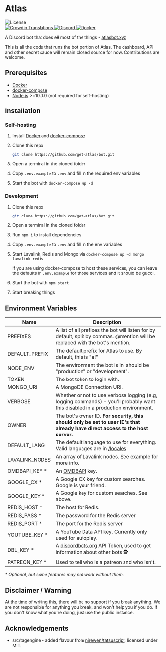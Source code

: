 # Atlas

<div>
		<img src="https://img.shields.io/github/license/get-atlas/bot.svg" alt="License">
		<!-- for some reason this says "invalid response" even though it was working a few days ago, if anyone wants to fix it pls do -->
		<!-- <img src="https://img.shields.io/github/package-json/v/get-atlas/bot.svg?maxAge=300&label=version" alt="Version"> -->
</div>

<div>
    <a href="https://translate.atlasbot.xyz/">
			<img src="https://d322cqt584bo4o.cloudfront.net/getatlas/localized.svg?maxAge=300" alt="Crowdin Translations">
		</a>
    <a href="https://get-atlas.xyz/support">
			<img src="https://img.shields.io/discord/345177567541723137.svg?maxAge=300" alt="Discord">
		</a>
    <a href="https://hub.docker.com/r/sylver/bot">
			<img src="https://img.shields.io/docker/pulls/sylver/bot.svg?maxAge=300" alt="Docker">
		</a>
</div>

A Discord bot that does ~~all~~ most of the things - [atlasbot.xyz](https://atlasbot.xyz)

This is all the code that runs the bot portion of Atlas. The dashboard, API and other secret sauce will remain closed source for now. Contributions are welcome.

## Prerequisites

- [Docker](https://docker.com/)
- [docker-compose](https://docs.docker.com/compose/)
- [Node.js](https://nodejs.org/en/) >=10.0.0 (not required for self-hosting)

## Installation

### Self-hosting

1. Install [Docker](https://docs.docker.com/install/) and [docker-compose](https://docs.docker.com/compose/install/)

2. Clone this repo

   ```bash
   git clone https://github.com/get-atlas/bot.git
   ```

3. Open a terminal in the cloned folder

4. Copy `.env.example` to `.env` and fill in the required env variables

5. Start the bot with `docker-compose up -d`

### Development

1. Clone this repo

   ```bash
   git clone https://github.com/get-atlas/bot.git
   ```

2. Open a terminal in the cloned folder

3. Run `npm i` to install dependencies

4. Copy `.env.example` to `.env` and fill in the env variables

5. Start Lavalink, Redis and Mongo via `docker-compose up -d mongo lavalink redis`

   If you are using docker-compose to host these services, you can leave the defaults in `.env.example` for those services and it should be gucci.

6. Start the bot with `npm start`

7. Start breaking things

## Environment Variables

| Name           | Description                                                                                                                     |
| -------------- | ------------------------------------------------------------------------------------------------------------------------------- |
| PREFIXES       | A list of all prefixes the bot will listen for by default, split by commas. @mention will be replaced with the bot's mention.   |
| DEFAULT_PREFIX | The default prefix for Atlas to use. By default, this is "a!"                                                                   |
| NODE_ENV       | The environment the bot is in, should be "production" or "development".                                                         |
| TOKEN          | The bot token to login with.                                                                                                    |
| MONGO_URI      | A MongoDB Connection URI.                                                                                                       |
| VERBOSE        | Whether or not to use verbose logging (e.g, logging commands) - you'll probably want this disabled in a production environment. |
| OWNER          | The bot's owner ID. **For security, this should only be set to user ID's that already have direct access to the host server.**  |
| DEFAULT_LANG   | The default language to use for everything. Valid languages are in [/locales](/locales)                                         |
| LAVALINK_NODES | An array of Lavalink nodes. See example for more info.                                                                          |
| OMDBAPI_KEY \* | An [OMDBAPI](http://omdbapi.com/apikey.aspx) key.                                                                               |
| GOOGLE_CX \*   | A Google CX key for custom searches. Google is your friend.                                                                     |
| GOOGLE_KEY \*  | A Google key for custom searches. See above.                                                                                    |
| REDIS_HOST \*  | The host for Redis.                                                                                                             |
| REDIS_PASS \*  | The password for the Redis server                                                                                               |
| REDIS_PORT \*  | The port for the Redis server                                                                                                   |
| YOUTUBE_KEY \* | A YouTube Data API key. Currently only used for autoplay.                                                                       |
| DBL_KEY \*     | A [discordbots.org](https://discordbots.org/) API Token, used to get information about other bots 🕵                            |
| PATREON_KEY \* | Used to tell who is a patreon and who isn't.                                                                                    |

_\* Optional, but some features may not work without them._

## Disclaimer / Warning

At the time of writing this, there will be no support if you break anything. We are not responsible for anything you break, and won't help you if you do. If you don't know what you're doing, just use the public instance.

## Acknowledgements

- src/tagengine - added flavour from [nirewen/tatsuscript](https://github.com/nirewen/tatsuscript), licensed under MIT.

